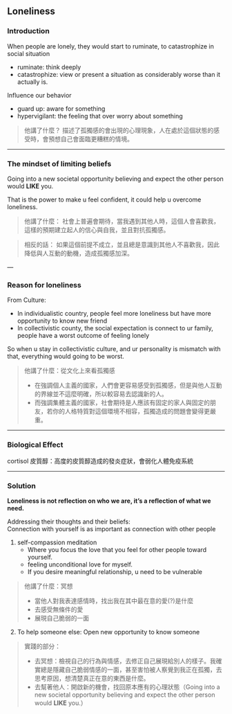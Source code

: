 ## Loneliness

### Introduction

When people are lonely, they would start to ruminate, to catastrophize in social situation
- ruminate: think deeply
- catastrophize: view or present a situation as considerably worse than it actually is.

Influence our behavior
- guard up: aware for something
- hypervigilant:  the feeling that over worry about something


> 他講了什麼？
描述了孤獨感的會出現的心理現象，人在處於這個狀態的感受時，會預想自己會面臨更糟糕的情境。

---
### The mindset of limiting beliefs

Going into a new societal opportunity believing and expect the other person would **LIKE** you.

That is the power to make u feel confident, it could help u overcome loneliness.

> 他講了什麼：
社會上普遍會期待，當我遇到其他人時，這個人會喜歡我，這樣的預期建立起人的信心與自我，並且對抗孤獨感。

> 相反的話：
如果這個前提不成立，並且總是意識到其他人不喜歡我，因此降低與人互動的動機，造成孤獨感加深。

—
### Reason for loneliness
From Culture:
- In individualistic country, people feel more loneliness but have more opportunity to know new friend
- In collectivistic county, the social expectation is connect to ur family, people have a worst outcome of feeling lonely

So when u stay in collectivistic culture, and ur personality is mismatch with that, everything would going to be worst.

> 他講了什麼：從文化上來看孤獨感
> - 在強調個人主義的國家，人們會更容易感受到孤獨感，但是與他人互動的界線並不這麼明確，所以較容易去認識新的人。
> - 而強調集體主義的國家，社會期待是人應該有固定的家人與固定的朋友，若你的人格特質對這個環境不相容，孤獨造成的問題會變得更嚴重。

---

### Biological Effect
cortisol 皮質醇：高度的皮質醇造成的發炎症狀，會弱化人體免疫系統

---
### Solution
**Loneliness is not reflection on who we are, it’s a reflection of what we need.**

Addressing their thoughts and their beliefs:<br />Connection with yourself is as important as connection with other people

1. self-compassion meditation
   - Where you focus the love that you feel for other people toward yourself.
   - feeling unconditional love for myself.
   - If you desire meaningful relationship, u need to be vulnerable
> 他講了什麼：冥想
> - 當他人對我表達感情時，找出我在其中最在意的愛(?)是什麼
> - 去感受無條件的愛
> - 展現自己脆弱的一面

2. To help someone else: Open new opportunity to know someone

> 實踐的部分：
> - 去冥想：檢視自己的行為與情感，去修正自己展現給別人的樣子。我確實總是隱藏自己脆弱情感的一面，甚至害怕被人察覺到我正在孤獨，去思考原因，想清楚真正在意的東西是什麼。
> - 去幫著他人：開啟新的機會，找回原本應有的心理狀態（Going into a new societal opportunity believing and expect the other person would **LIKE** you.）

